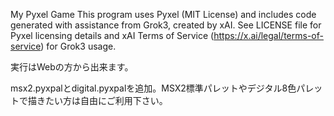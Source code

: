 My Pyxel Game
This program uses Pyxel (MIT License) and includes code generated with assistance from Grok3, created by xAI.
See LICENSE file for Pyxel licensing details and xAI Terms of Service (https://x.ai/legal/terms-of-service) for Grok3 usage.

実行はWebの方から出来ます。

msx2.pyxpalとdigital.pyxpalを追加。MSX2標準パレットやデジタル8色パレットで描きたい方は自由にご利用下さい。
